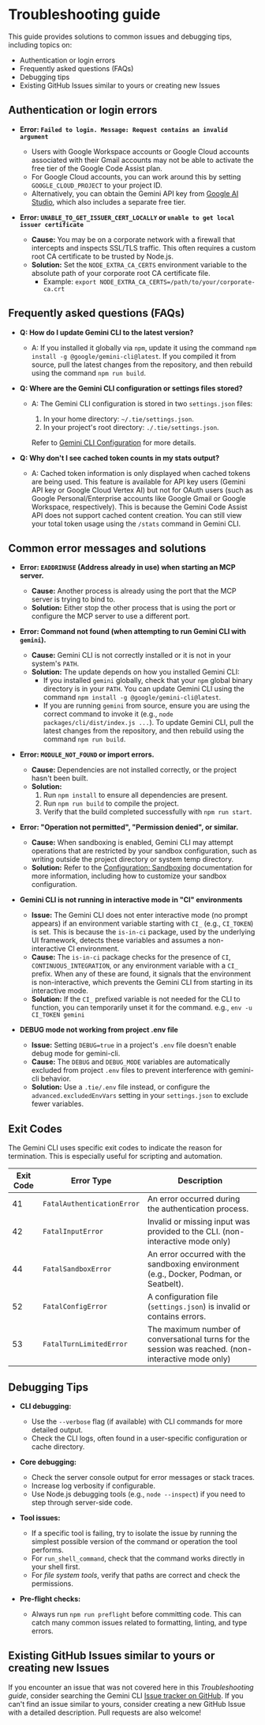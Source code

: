 # Troubleshooting guide

This guide provides solutions to common issues and debugging tips, including topics on:

- Authentication or login errors
- Frequently asked questions (FAQs)
- Debugging tips
- Existing GitHub Issues similar to yours or creating new Issues

## Authentication or login errors

- **Error: `Failed to login. Message: Request contains an invalid argument`**
  - Users with Google Workspace accounts or Google Cloud accounts
    associated with their Gmail accounts may not be able to activate the free
    tier of the Google Code Assist plan.
  - For Google Cloud accounts, you can work around this by setting
    `GOOGLE_CLOUD_PROJECT` to your project ID.
  - Alternatively, you can obtain the Gemini API key from
    [Google AI Studio](http://aistudio.google.com/app/apikey), which also includes a
    separate free tier.

- **Error: `UNABLE_TO_GET_ISSUER_CERT_LOCALLY` or `unable to get local issuer certificate`**
  - **Cause:** You may be on a corporate network with a firewall that intercepts and inspects SSL/TLS traffic. This often requires a custom root CA certificate to be trusted by Node.js.
  - **Solution:** Set the `NODE_EXTRA_CA_CERTS` environment variable to the absolute path of your corporate root CA certificate file.
    - Example: `export NODE_EXTRA_CA_CERTS=/path/to/your/corporate-ca.crt`

## Frequently asked questions (FAQs)

- **Q: How do I update Gemini CLI to the latest version?**
  - A: If you installed it globally via `npm`, update it using the command `npm install -g @google/gemini-cli@latest`. If you compiled it from source, pull the latest changes from the repository, and then rebuild using the command `npm run build`.

- **Q: Where are the Gemini CLI configuration or settings files stored?**
  - A: The Gemini CLI configuration is stored in two `settings.json` files:
    1. In your home directory: `~/.tie/settings.json`.
    2. In your project's root directory: `./.tie/settings.json`.

    Refer to [Gemini CLI Configuration](./cli/configuration.md) for more details.

- **Q: Why don't I see cached token counts in my stats output?**
  - A: Cached token information is only displayed when cached tokens are being used. This feature is available for API key users (Gemini API key or Google Cloud Vertex AI) but not for OAuth users (such as Google Personal/Enterprise accounts like Google Gmail or Google Workspace, respectively). This is because the Gemini Code Assist API does not support cached content creation. You can still view your total token usage using the `/stats` command in Gemini CLI.

## Common error messages and solutions

- **Error: `EADDRINUSE` (Address already in use) when starting an MCP server.**
  - **Cause:** Another process is already using the port that the MCP server is trying to bind to.
  - **Solution:**
    Either stop the other process that is using the port or configure the MCP server to use a different port.

- **Error: Command not found (when attempting to run Gemini CLI with `gemini`).**
  - **Cause:** Gemini CLI is not correctly installed or it is not in your system's `PATH`.
  - **Solution:**
    The update depends on how you installed Gemini CLI:
    - If you installed `gemini` globally, check that your `npm` global binary directory is in your `PATH`. You can update Gemini CLI using the command `npm install -g @google/gemini-cli@latest`.
    - If you are running `gemini` from source, ensure you are using the correct command to invoke it (e.g., `node packages/cli/dist/index.js ...`). To update Gemini CLI, pull the latest changes from the repository, and then rebuild using the command `npm run build`.

- **Error: `MODULE_NOT_FOUND` or import errors.**
  - **Cause:** Dependencies are not installed correctly, or the project hasn't been built.
  - **Solution:**
    1.  Run `npm install` to ensure all dependencies are present.
    2.  Run `npm run build` to compile the project.
    3.  Verify that the build completed successfully with `npm run start`.

- **Error: "Operation not permitted", "Permission denied", or similar.**
  - **Cause:** When sandboxing is enabled, Gemini CLI may attempt operations that are restricted by your sandbox configuration, such as writing outside the project directory or system temp directory.
  - **Solution:** Refer to the [Configuration: Sandboxing](./cli/configuration.md#sandboxing) documentation for more information, including how to customize your sandbox configuration.

- **Gemini CLI is not running in interactive mode in "CI" environments**
  - **Issue:** The Gemini CLI does not enter interactive mode (no prompt appears) if an environment variable starting with `CI_` (e.g., `CI_TOKEN`) is set. This is because the `is-in-ci` package, used by the underlying UI framework, detects these variables and assumes a non-interactive CI environment.
  - **Cause:** The `is-in-ci` package checks for the presence of `CI`, `CONTINUOUS_INTEGRATION`, or any environment variable with a `CI_` prefix. When any of these are found, it signals that the environment is non-interactive, which prevents the Gemini CLI from starting in its interactive mode.
  - **Solution:** If the `CI_` prefixed variable is not needed for the CLI to function, you can temporarily unset it for the command. e.g., `env -u CI_TOKEN gemini`

- **DEBUG mode not working from project .env file**
  - **Issue:** Setting `DEBUG=true` in a project's `.env` file doesn't enable debug mode for gemini-cli.
  - **Cause:** The `DEBUG` and `DEBUG_MODE` variables are automatically excluded from project `.env` files to prevent interference with gemini-cli behavior.
  - **Solution:** Use a `.tie/.env` file instead, or configure the `advanced.excludedEnvVars` setting in your `settings.json` to exclude fewer variables.

## Exit Codes

The Gemini CLI uses specific exit codes to indicate the reason for termination. This is especially useful for scripting and automation.

| Exit Code | Error Type                 | Description                                                                                         |
| --------- | -------------------------- | --------------------------------------------------------------------------------------------------- |
| 41        | `FatalAuthenticationError` | An error occurred during the authentication process.                                                |
| 42        | `FatalInputError`          | Invalid or missing input was provided to the CLI. (non-interactive mode only)                       |
| 44        | `FatalSandboxError`        | An error occurred with the sandboxing environment (e.g., Docker, Podman, or Seatbelt).              |
| 52        | `FatalConfigError`         | A configuration file (`settings.json`) is invalid or contains errors.                               |
| 53        | `FatalTurnLimitedError`    | The maximum number of conversational turns for the session was reached. (non-interactive mode only) |

## Debugging Tips

- **CLI debugging:**
  - Use the `--verbose` flag (if available) with CLI commands for more detailed output.
  - Check the CLI logs, often found in a user-specific configuration or cache directory.

- **Core debugging:**
  - Check the server console output for error messages or stack traces.
  - Increase log verbosity if configurable.
  - Use Node.js debugging tools (e.g., `node --inspect`) if you need to step through server-side code.

- **Tool issues:**
  - If a specific tool is failing, try to isolate the issue by running the simplest possible version of the command or operation the tool performs.
  - For `run_shell_command`, check that the command works directly in your shell first.
  - For _file system tools_, verify that paths are correct and check the permissions.

- **Pre-flight checks:**
  - Always run `npm run preflight` before committing code. This can catch many common issues related to formatting, linting, and type errors.

## Existing GitHub Issues similar to yours or creating new Issues

If you encounter an issue that was not covered here in this _Troubleshooting guide_, consider searching the Gemini CLI [Issue tracker on GitHub](https://github.com/qiaoliang/tie-cli/issues). If you can't find an issue similar to yours, consider creating a new GitHub Issue with a detailed description. Pull requests are also welcome!
